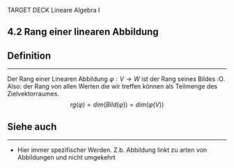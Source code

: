 TARGET DECK
Lineare Algebra I

4.2 Rang einer linearen Abbildung
--
## Definition
***
Der Rang einer Linearen Abbildung $\varphi: V \rightarrow W$ ist der Rang seines Bildes :O.
Also: der Rang von allen Werten die wir treffen können als Teilmenge des Zielvektorraumes.
$$rg(\varphi)=dim(Bild(\varphi))=dim(\varphi(V))$$
## Siehe auch
***
* Hier immer spezifischer Werden. Z.b. Abbildung linkt zu arten von Abbildungen und nicht umgekehrt
<!--ID: 1709305047995-->
